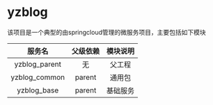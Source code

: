 # yzblog

该项目是一个典型的由springcloud管理的微服务项目，主要包括如下模块

|     服务名      | 父级依赖 |   模块说明   |
| :-------------: | :------: | :----------: |
|  yzblog_parent  |    无    |    父工程    |
|  yzblog_common  |  parent  |    通用包    |
|   yzblog_base   |  parent  |   基础服务   |



